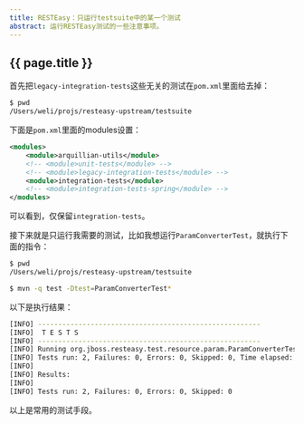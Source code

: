 ```yaml
---
title: RESTEasy：只运行testsuite中的某一个测试
abstract: 运行RESTEasy测试的一些注意事项。
---
```


## {{ page.title }}

首先把`legacy-integration-tests`这些无关的测试在`pom.xml`里面给去掉：

```bash
$ pwd
/Users/weli/projs/resteasy-upstream/testsuite
```

下面是`pom.xml`里面的modules设置：

```xml
<modules>
	<module>arquillian-utils</module>
	<!-- <module>unit-tests</module> -->
	<!-- <module>legacy-integration-tests</module> -->
	<module>integration-tests</module>
	<!-- <module>integration-tests-spring</module> -->
</modules>
```

可以看到，仅保留`integration-tests`。

接下来就是只运行我需要的测试，比如我想运行`ParamConverterTest`，就执行下面的指令：

```bash
$ pwd
/Users/weli/projs/resteasy-upstream/testsuite
```

```bash
$ mvn -q test -Dtest=ParamConverterTest*
```

以下是执行结果：

```bash
[INFO] -------------------------------------------------------
[INFO]  T E S T S
[INFO] -------------------------------------------------------
[INFO] Running org.jboss.resteasy.test.resource.param.ParamConverterTest
[INFO] Tests run: 2, Failures: 0, Errors: 0, Skipped: 0, Time elapsed: 1.032 s - in org.jboss.resteasy.test.resource.param.ParamConverterTest
[INFO]
[INFO] Results:
[INFO]
[INFO] Tests run: 2, Failures: 0, Errors: 0, Skipped: 0
```

以上是常用的测试手段。